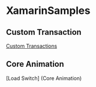 # XamarinSamples

## Custom Transaction
[Custom Transactions](CustomTransactions)

## Core Animation
[Load Switch] (Core Animation)
